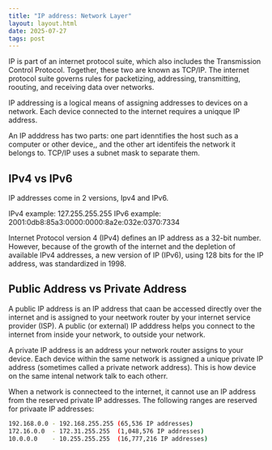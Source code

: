 ```yaml
---
title: "IP address: Network Layer"
layout: layout.html
date: 2025-07-27
tags: post
---
```


IP is part of an internet protocol suite, which also includes the Transmission Control Protocol. Together, these two are known as TCP/IP. The internet protocol suite governs rules for packetizing, addressing, transmitting, roouting, and receiving data over networks.

IP addressing is a logical means of assigning addresses to devices on a network. Each device connected to the internet requires a uniqque IP address.

An IP adddress has two parts: one part idenntifies the host such as a computer or other device,, and the other art identifeis the network it belongs to. TCP/IP uses a subnet mask to separate them.

## IPv4 vs IPv6
IP addresses come in 2 versions, Ipv4 and IPv6.

IPv4 example: 127.255.255.255
IPv6 example: 2001:0db8:85a3:0000:0000:8a2e:032e:0370:7334

Internet Protocol version 4 (IPv4) defines an IP address as a 32-bit number.
However, because of the growth of the internet and the depletion of available IPv4 addresses, a new version of IP (IPv6), using 128 bits for the IP address, was standardized in 1998. 

## Public Address vs Private Address

A public IP address is an IP address that caan be accessed directly over the internet and is assigned to your neetwork router by your internet service provider (ISP).
A public (or external) IP adddress helps you connect to the internet from inside your network, to outside your network.

A private IP address is an address your network router assigns to your device. Each device within the same network is assigned a unique private IP address (sometimes called a private network address). This is how device on the same intenal network talk to each otherr.

When a network is connecteed to the internet, it cannot use an IP address from the reserved private IP addresses. The following ranges are reserved for privaate IP addresses:

```bash
192.168.0.0 - 192.168.255.255 (65,536 IP addresses)
172.16.0.0  - 172.31.255.255  (1,048,576 IP addresses)
10.0.0.0    - 10.255.255.255  (16,777,216 IP addresses)
```
